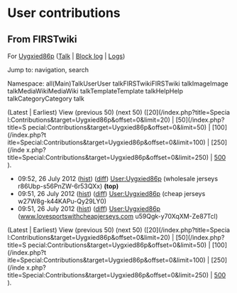 # User contributions

## From FIRSTwiki

For [Uygxied86p](User:Uygxied86p "User:Uygxied86p") ([Talk](/index.php?title=User_talk:Uygxied86p&action=edit "User
talk:Uygxied86p") | [Block log](/index.php?title=Special:Log&type=block&page=User:Uygxied86p "Special:Log") | [Logs](/index.php?title=Special:Log&user=Uygxied86p "Special:Log"))

Jump to: navigation, search

Namespace: all(Main)TalkUserUser talkFIRSTwikiFIRSTwiki talkImageImage talkMediaWikiMediaWiki talkTemplateTemplate talkHelpHelp talkCategoryCategory talk

(Latest | Earliest) View (previous 50) (next 50) ([20](/index.php?title=Specia
l:Contributions&target=Uygxied86p&offset=0&limit=20) | [50](/index.php?title=S
pecial:Contributions&target=Uygxied86p&offset=0&limit=50) | [100](/index.php?t
itle=Special:Contributions&target=Uygxied86p&offset=0&limit=100) | [250](/inde
x.php?title=Special:Contributions&target=Uygxied86p&offset=0&limit=250) | [500](/index.php?title=Special:Contributions&target=Uygxied86p&offset=0&limit=500) ).

- 09:52, 26 July 2012 ([hist](/index.php?title=User:Uygxied86p&action=history "User:Uygxied86p")) ([diff](/index.php?title=User:Uygxied86p&diff=prev&oldid=279776 "User:Uygxied86p")) [User:Uygxied86p](User:Uygxied86p "User:Uygxied86p") (wholesale jerseys r86Ubp-s56PnZW-6r53QXx) **(top)**
- 09:51, 26 July 2012 ([hist](/index.php?title=User:Uygxied86p&action=history "User:Uygxied86p")) ([diff](/index.php?title=User:Uygxied86p&diff=prev&oldid=279764 "User:Uygxied86p")) [User:Uygxied86p](User:Uygxied86p "User:Uygxied86p") (cheap jerseys w27W8g-k44KAPu-Qy29LY0)
- 09:51, 26 July 2012 ([hist](/index.php?title=User:Uygxied86p&action=history "User:Uygxied86p")) ([diff](/index.php?title=User:Uygxied86p&diff=prev&oldid=279761 "User:Uygxied86p")) [User:Uygxied86p](User:Uygxied86p "User:Uygxied86p") (www.lovesportswithcheapjerseys.com u59Qgk-y70XqXM-Ze87Tcl)

(Latest | Earliest) View (previous 50) (next 50) ([20](/index.php?title=Specia
l:Contributions&target=Uygxied86p&offset=0&limit=20) | [50](/index.php?title=S
pecial:Contributions&target=Uygxied86p&offset=0&limit=50) | [100](/index.php?t
itle=Special:Contributions&target=Uygxied86p&offset=0&limit=100) | [250](/inde
x.php?title=Special:Contributions&target=Uygxied86p&offset=0&limit=250) | [500](/index.php?title=Special:Contributions&target=Uygxied86p&offset=0&limit=500) ).

